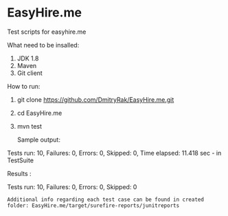 # EasyHire.me
Test scripts for easyhire.me

What need to be insalled:

1. JDK 1.8
2. Maven
3. Git client

How to run:

1. git clone https://github.com/DmitryRak/EasyHire.me.git
2. cd EasyHire.me
3. mvn test

    Sample output:

Tests run: 10, Failures: 0, Errors: 0, Skipped: 0, Time elapsed: 11.418 sec - in TestSuite

Results :

Tests run: 10, Failures: 0, Errors: 0, Skipped: 0

    Additional info regarding each test case can be found in created folder: EasyHire.me/target/surefire-reports/junitreports


